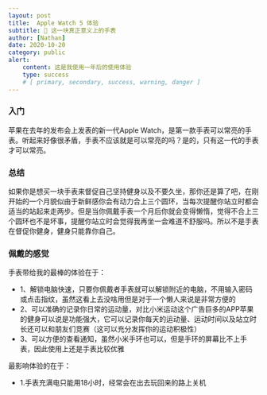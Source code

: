 ```yaml
---
layout: post
title:  Apple Watch 5 体验
subtitle:  这一块真正意义上的手表
author: [Nathan]
date: 2020-10-20
category: public
alert:
    content: 这是我使用一年后的使用体验
    type: success
    # [ primary, secondary, success, warning, danger ] 
---
```

### 入门
苹果在去年的发布会上发表的新一代Apple Watch，是第一款手表可以常亮的手表。听起来好像很矛盾，手表不应该就是可以常亮的吗？是的，只有这一代的手表才可以常亮。

### 总结
如果你是想买一块手表来督促自己坚持健身以及不要久坐，那你还是算了吧，在刚开始的一个月貌似由于新鲜感你会有动力合上三个圆环，当每次提醒你站立时都会适当的站起来走两步。但是当你佩戴手表一个月后你就会变得懒惰，觉得不合上三个圆环也不是坏事，提醒你站立时会觉得我再坐一会难道不舒服吗。所以不是手表在督促你健身，健身只能靠你自己。

### 佩戴的感觉
手表带给我的最棒的体验在于：
- 1、解锁电脑快速，只要你佩戴者手表就可以解锁附近的电脑，不用输入密码或点击指纹，虽然这看上去没啥用但是对于一个懒人来说是非常方便的
- 2、可以准确的记录你日常的运动量，对比小米运动这个广告巨多的APP苹果的健身可以说是功能强大，它可以记录你每天的运动量、运动时间以及站立时长还可以和朋友们竞赛（这可以充分发挥你的运动积极性）
- 3、可以方便的查看通知，虽然小米手环也可以，但是手环的屏幕比不上手表，因此使用上还是手表比较优雅

最影响体验的在于：
- 1.手表充满电只能用18小时，经常会在出去玩回来的路上关机